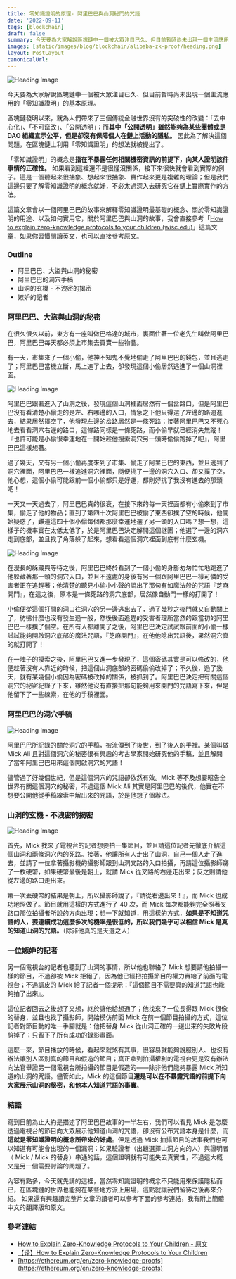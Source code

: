 ```yaml
---
title: 零知識證明的原理- 阿里巴巴與山洞秘門的咒語
date: '2022-09-11'
tags: [blockchain]
draft: false
summary: 今天要為大家解說區塊鏈中一個被大眾注目已久、但目前暫時尚未出現一個主流應用的「零知識證明」的基本原理。區塊鏈發明以來，就為人們帶來了三個傳統金融世界沒有的突破性的改變：「去中心化」、「不可竄改」、「公開透明」；而其中「公開透明」雖然能夠為某些團體或是 DAO 組織宣示公平，但是卻沒有保障個人在鏈上活動的隱私。因此為了解決這個問題，在區塊鏈上利用「零知識證明」的想法就被提出了。「零知識證明」的概念是指在不暴露任何相關機密資訊的前提下，向某人證明該件事情的正確性。
images: [static/images/blog/blockchain/alibaba-zk-proof/heading.png]
layout: PostLayout
canonicalUrl:
---
```


![Heading Image](/static/images/blog/blockchain/alibaba-zk-proof/heading.png)

今天要為大家解說區塊鏈中一個被大眾注目已久、但目前暫時尚未出現一個主流應用的「零知識證明」的基本原理。

區塊鏈發明以來，就為人們帶來了三個傳統金融世界沒有的突破性的改變：「去中心化」、「不可竄改」、「公開透明」；而**其中「公開透明」雖然能夠為某些團體或是 DAO 組織宣示公平，但是卻沒有保障個人在鏈上活動的隱私。** 因此為了解決這個問題，在區塊鏈上利用「零知識證明」的想法就被提出了。

「零知識證明」的概念是**指在不暴露任何相關機密資訊的前提下，向某人證明該件事情的正確性。** 如果看到這裡還不是很懂沒關係，接下來很快就會看到實際的例子。這是一個聽起來很抽象、想起來很抽象、實作起來更是複雜的理論；但是我們這邊只要了解零知識證明的概念就好，不必太過深入去研究它在鏈上實際實作的方法。

這篇文章會以一個阿里巴巴的故事來解釋零知識證明最基礎的概念、關於零知識證明的用途、以及如何實用它，關於阿里巴巴與山洞的故事，我會直接參考「[How to explain zero-knowledge protocols to your children (wisc.edu)](https://pages.cs.wisc.edu/~mkowalcz/628.pdf)」這篇文章，如果你習慣閱讀英文，也可以直接參考原文。

### Outline

- 阿里巴巴、大盜與山洞的秘密
- 阿里巴巴的洞穴手稿
- 山洞的玄機 - 不洩密的揭密
- 嫉妒的記者

### 阿里巴巴、大盜與山洞的秘密

在很久很久以前，東方有一座叫做巴格達的城市，裏面住著一位老先生叫做阿里巴巴，阿里巴巴每天都必須上市集去買賣一些物品。

有一天，市集來了一個小偷，他神不知鬼不覺地偷走了阿里巴巴的錢包，並且逃走了；阿里巴巴當機立斷，馬上追了上去，卻發現這個小偷居然逃進了一個山洞裡面。

![Heading Image](/static/images/blog/blockchain/alibaba-zk-proof/cave-close.png)

阿里巴巴跟著進入了山洞之後，發現這個山洞裡面居然有一個岔路口，但是阿里巴巴沒有看清楚小偷走的是左、右哪邊的入口，情急之下他只得選了左邊的路追進去，結果居然撲空了，他發現左邊的岔路居然是一條死路；接著阿里巴巴又不死心地去看看洞穴右邊的路口，這條路同樣是一條死路，而小偷早就已經消失無蹤！『也許可能是小偷很幸運地在一開始趁他搜索洞穴另一頭時偷偷跑掉了吧』，阿里巴巴這樣想著。

過了幾天，又有另一個小偷再度來到了市集、偷走了阿里巴巴的東西，並且逃到了洞穴裡面，阿里巴巴一樣追進洞穴裡面，隨便挑了一邊的洞穴入口、卻又撲了空，他心想，這個小偷可能跟前一個小偷都只是好運，都剛好挑了我沒有進去的那頭吧！

一天又一天過去了，阿里巴巴真的很衰，在接下來的每一天裡面都有小偷來到了市集，偷走了他的物品；直到了第四十次阿里巴巴被偷了東西卻撲了空的時候，他開始疑惑了，難道這四十個小偷每個都那麼幸運地選了另一頭的入口嗎？想一想，這樣子的機率實在太低太低了，於是阿里巴巴決定解開這個謎團；他選了一邊的洞穴走到底部，並且找了角落躲了起來，想看看這個洞穴裡面到底有什麼玄機。

![Heading Image](/static/images/blog/blockchain/alibaba-zk-proof/cave-open.png)

在漫長的躲藏與等待之後，阿里巴巴終於看到了一個小偷的身影匆匆忙忙地跑進了他躲藏著那一頭的洞穴入口，並且不遠處的身後有另一個跟阿里巴巴一樣可憐的受害者正在追趕著；他清楚的聽見小偷小小聲的說出了那句有如魔法般的咒語『芝麻開門』，在這之後，原本是一條死路的洞穴底部，居然像自動門一樣的打開了！

小偷便從這個打開的洞口往洞穴的另一邊逃出去了，過了幾秒之後門就又自動關上了，彷彿什麼也沒有發生過一般，然後後面追趕的受害者理所當然的跟當初的阿里巴巴一樣撲了個空。在所有人都離開了之後，阿里巴巴決定試試跟前面的小偷一樣試試能夠開啟洞穴底部的魔法咒語，『芝麻開門』，在他他唸出咒語後，果然洞穴真的就打開了！

在一陣子的摸索之後，阿里巴巴又進一步發現了，這個密碼其實是可以修改的，他便趁著沒有人靠近的時候，把這個山洞底部的密碼偷偷改掉了；不久後，過了幾天，就有某幾個小偷因為密碼被改掉的關係，被抓到了。阿里巴巴決定把有關這個洞穴的秘密紀錄了下來，雖然他沒有直接把那句能夠用來開門的咒語寫下來，但是他留下了一些線索，在他的手稿裡面。

### 阿里巴巴的洞穴手稿

![Heading Image](/static/images/blog/blockchain/alibaba-zk-proof/manuscript.jpeg)

阿里巴巴所記錄的關於洞穴的手稿，被流傳到了後世，到了後人的手裡。某個叫做 Mick Ali 且對這個洞穴的秘密很有興趣的考古學家開始研究他的手稿，並且解開了當年阿里巴巴用來這個開啟洞穴的咒語！

儘管過了好幾個世紀，但是這個洞穴的咒語卻依然有效。Mick 等不及想要昭告全世界有關這個洞穴的秘密，不過這個 Mick Ali 其實是阿里巴巴的後代，他實在不想要公開他從手稿線索中解出來的咒語，於是他想了個辦法。

### 山洞的玄機 - 不洩密的揭密

![Heading Image](/static/images/blog/blockchain/alibaba-zk-proof/cave-open.png)

首先，Mick 找來了電視台的記者想要拍一集節目，並且請這位記者先徹底介紹這個山洞和兩條洞穴內的死路。接著，他讓所有人走出了山洞，自己一個人走了進去，並請了一位拿著攝影機的攝影師跟到山洞叉路的入口拍攝，再請這位攝影師躑了一枚硬幣，如果硬幣最後是朝上，就請 Mick 從叉路的右邊走出來；反之則請他從左邊的路口走出來。

第一次丟硬幣的結果是朝上，所以攝影師說了，『請從右邊出來！』，而 Mick 也成功地照做了。節目就用這樣的方式進行了 40 次，而 Mick 每次都能夠完全照著叉路口那位拍攝者所說的方向出現；想一下就知道，用這樣的方式，**如果是不知道咒語的人，要連續成功這麼多次的機率是很低的，所以我們幾乎可以相信 Mick 是真的知道山洞的咒語。**（除非他真的是天選之人）

### 一位嫉妒的記者

另一個電視台的記者也聽到了山洞的事情，所以他也聯絡了 Mick 想要請他拍攝一樣的節目，不過卻被 Mick 拒絕了，因為他已經把拍攝節目的權力賣給了前面的電視台；不過調皮的 Mick 給了記者一個提示：『這個節目不需要真的知道咒語也能夠拍了出來』。

這位記者回去之後想了又想，終於讓他給想通了；他找來了一位長得跟 Mick 很像的替身，並且也找了攝影師，開始模仿前面 Mick 在前一個節目拍攝的方式，這位記者對節目動的唯一手腳就是：他把替身 Mick 從山洞正確的一邊出來的失敗片段剪掉了；只留下了所有成功的錄影畫面。

這麼一來，節目播放的時候，看起來就煞有其事，很容易就能夠說服別人、也沒有辦法讓別人區別真的節目和假造的節目；真正拿到拍攝權利的電視台更是沒有辦法向法官舉證另一個電視台所拍攝的節目是假造的——除非他們能夠暴露 Mick 所知道的山洞的咒語。儘管如此，Mick 的這個節目**還是可以在不暴露咒語的前提下向大家展示山洞的秘密，和他本人知道咒語的事實**。

### 結語

寫到目前為止大約是描述了阿里巴巴故事的一半左右，我們可以看見 Mick 是怎麼透過電視台的節目向大眾展示他知道山洞的咒語，卻沒有公布咒語本身是什麼，而**這就是零知識證明的概念所帶來的好處**。但是透過 Mick 拍攝節目的故事我們也可以知道有可能會出現的一個漏洞：如果驗證者（出題選擇山洞方向的人）與證明者（ Mick / Mick 的替身）串通的話，這個證明就有可能失去真實性，不過這大概又是另一個需要討論的問題了。

內容有點多，今天就先講的這裡，當然零知識證明的概念不只能用來保護隱私而已，在區塊鏈的世界也能夠在某些地方派上用場，這點就讓我們留待之後再來介紹。
如果還有興趣讀完整片文章的讀者可以參考下面的參考連結，我有附上簡體中文的翻譯版和原文。

### 參考連結

- [How to Explain Zero-Knowledge Protocols to Your Children - 原文](https://pages.cs.wisc.edu/~mkowalcz/628.pdf)
- [【译】How to Explain Zero-Knowledge Protocols to Your Children](https://blog.dreamerryao.wiki/archives/%E8%AF%91howtoexplainzero-knowledgeprotocolstoyourchildren#%E4%B8%80%E6%AC%A1%E6%B5%8B%E8%AF%95%EF%BC%8C%E4%B8%80%E4%B8%AA%E7%A7%98%E5%AF%86)
- [https://ethereum.org/en/zero-knowledge-proofs](https://ethereum.org/en/zero-knowledge-proofs)
